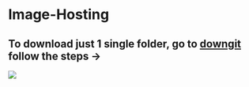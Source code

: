 # Image-Hosting

## To download just 1 single folder, go to [downgit](https://minhaskamal.github.io/DownGit/#/home) follow the steps ->

![](https://cloud.githubusercontent.com/assets/5456665/17822364/940bded8-6678-11e6-9603-b84d75bccec1.gif)
